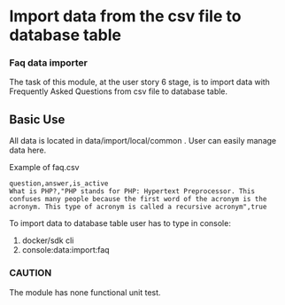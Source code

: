# Import data from the csv file to database table

### Faq data importer

The task of this module, at the user story 6 stage, is to import data with Frequently Asked Questions from csv file to
database table.

## Basic Use

All data is located in data/import/local/common . User can easily manage data here.

Example of faq.csv
````
question,answer,is_active
What is PHP?,"PHP stands for PHP: Hypertext Preprocessor. This confuses many people because the first word of the acronym is the acronym. This type of acronym is called a recursive acronym",true
````

To import data to database table user has to type in console:
1) docker/sdk cli
2) console:data:import:faq

### CAUTION

The module has none functional unit test.
